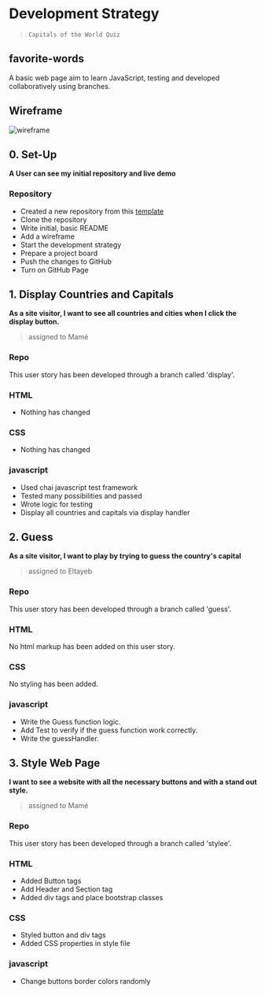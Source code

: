 # Development Strategy

> `Capitals of the World Quiz`

## favorite-words

A basic web page aim to learn JavaScript, testing and developed collaboratively using branches.

## Wireframe

![wireframe](./img/guessGame.png)

## 0. Set-Up

__A User can see my initial repository and live demo__  

### Repository

- Created a new repository from this [template](https://github.com/HackYourFutureBelgium/testing-module-project-boilerplate)
- Clone the repository
- Write initial, basic README
- Add a wireframe
- Start the development strategy
- Prepare a project board
- Push the changes to GitHub
- Turn on GitHub Page  

## 1. Display Countries and Capitals

**As a site visitor, I want to see all countries and cities when I click the display button.**

> assigned to Mamé

### Repo

This user story has been developed through a branch called 'display'.

### HTML

- Nothing has changed

### CSS

- Nothing has changed

### javascript

- Used chai javascript test framework
- Tested many possibilities and passed
- Wrote logic for testing
- Display all countries and capitals via display handler

## 2. Guess

**As a site visitor, I want to play by trying to guess the country's capital**

> assigned to Eltayeb

### Repo

This user story has been developed through a branch called 'guess'.

### HTML

No html markup has been added on this user story.

### CSS

No styling has been added.

### javascript

- Write the Guess function logic.
- Add Test to verify if the guess function work correctly.
- Write the guessHandler.

## 3. Style Web Page

**I want to see a website with all the necessary buttons and with a stand out style.**

> assigned to Mamé

### Repo

This user story has been developed through a branch called 'stylee'.

### HTML

- Added Button tags
- Add Header and Section tag
- Added div tags and place bootstrap classes

### CSS

- Styled button and div tags  
- Added CSS properties in style file  

### javascript

- Change buttons border colors randomly

